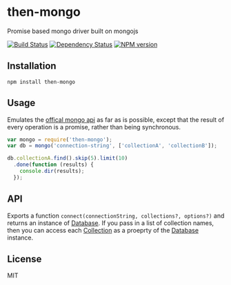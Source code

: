# then-mongo

Promise based mongo driver built on mongojs

[![Build Status](https://travis-ci.org/then/then-mongo.png?branch=master)](https://travis-ci.org/then/then-mongo)
[![Dependency Status](https://gemnasium.com/then/then-mongo.png)](https://gemnasium.com/then/then-mongo)
[![NPM version](https://badge.fury.io/js/then-mongo.png)](http://badge.fury.io/js/then-mongo)

## Installation

    npm install then-mongo

## Usage

Emulates the [offical mongo api](https://docs.mongodb.org/manual/reference/method/) as far as is possible, except that the result of every operation is a promise, rather than being synchronous.

```js
var mongo = require('then-mongo');
var db = mongo('connection-string', ['collectionA', 'collectionB']);

db.collectionA.find().skip(5).limit(10)
  .done(function (results) {
    console.dir(results);
  });
```

## API

Exports a function `connect(connectionString, collections?, options?)` and returns an instance of [Database](docs/database.md).  If you pass in a list of collection names, then you can access each [Collection](docs/collection.md) as a proeprty of the [Database](docs/database.md) instance.

## License

  MIT